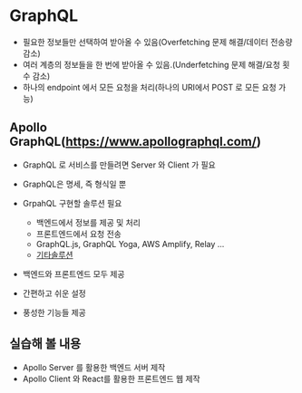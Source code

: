 # GraphQL
- 필요한 정보들만 선택하여 받아올 수 있음(Overfetching 문제 해결/데이터 전송량 감소)
- 여러 계층의 정보들을 한 번에 받아올 수 있음.(Underfetching 문제 해결/요청 횟수 감소)
- 하나의 endpoint 에서 모든 요청을 처리(하나의 URI에서 POST 로 모든 요청 가능)

## Apollo GraphQL(https://www.apollographql.com/)
- GraphQL 로 서비스를 만들려면 Server 와 Client 가 필요
- GraphQL은 명세, 즉 형식일 뿐
- GrpahQL 구현할 솔루션 필요
  - 백엔드에서 정보를 제공 및 처리
  - 프론트엔드에서 요청 전송
  - GraphQL.js, GraphQL Yoga, AWS Amplify, Relay ...
  - [기타솔루션](https://graphql.org/code/)

- 백엔드와 프론트엔드 모두 제공
- 간편하고 쉬운 설정
- 풍성한 기능들 제공

## 실습해 볼 내용
- Apollo Server 를 활용한 백엔드 서버 제작
- Apollo Client 와 React를 활용한 프론트엔드 웹 제작
